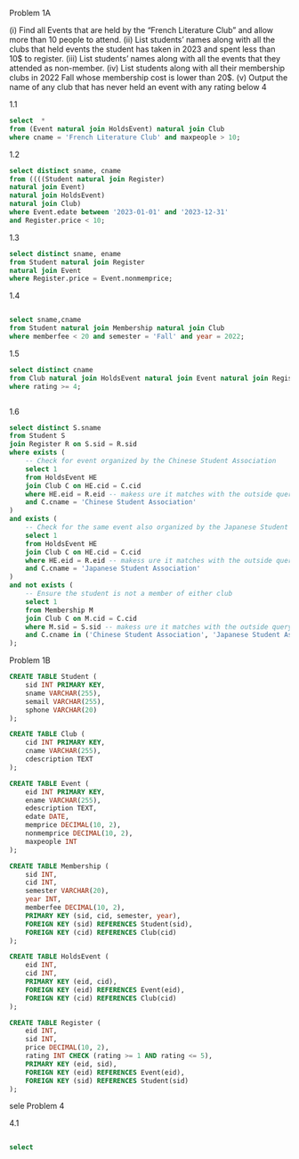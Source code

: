 Problem 1A

(i) Find all Events that are held by the “French Literature Club” and allow
more than 10 people to attend.
(ii) List students’ names along with all the clubs that held events the
student has taken in 2023 and spent less than 10$ to register.
(iii) List students’ names along with all the events that they attended as
non-member.
(iv) List students along with all their membership clubs in 2022 Fall whose
membership cost is lower than 20$.
(v) Output the name of any club that has never held an event with any
rating below 4


1.1
```sql
select  *
from (Event natural join HoldsEvent) natural join Club
where cname = 'French Literature Club' and maxpeople > 10;
```

1.2

```sql
select distinct sname, cname
from ((((Student natural join Register) 
natural join Event)
natural join HoldsEvent)
natural join Club)
where Event.edate between '2023-01-01' and '2023-12-31'
and Register.price < 10;
```

1.3 
```sql
select distinct sname, ename
from Student natural join Register 
natural join Event
where Register.price = Event.nonmemprice;
```

1.4

```sql

select sname,cname
from Student natural join Membership natural join Club
where memberfee < 20 and semester = 'Fall' and year = 2022;

```

1.5

    
```sql
select distinct cname
from Club natural join HoldsEvent natural join Event natural join Register
where rating >= 4;



```


1.6 

```sql
select distinct S.sname
from Student S
join Register R on S.sid = R.sid
where exists (
    -- Check for event organized by the Chinese Student Association
    select 1
    from HoldsEvent HE
    join Club C on HE.cid = C.cid
    where HE.eid = R.eid -- makess ure it matches with the outside query
    and C.cname = 'Chinese Student Association'
)
and exists (
    -- Check for the same event also organized by the Japanese Student Association
    select 1
    from HoldsEvent HE
    join Club C on HE.cid = C.cid
    where HE.eid = R.eid -- makess ure it matches with the outside query
    and C.cname = 'Japanese Student Association'
)
and not exists (
    -- Ensure the student is not a member of either club
    select 1
    from Membership M
    join Club C on M.cid = C.cid
    where M.sid = S.sid -- makess ure it matches with the outside query
    and C.cname in ('Chinese Student Association', 'Japanese Student Association')
);
```


Problem 1B

```sql
CREATE TABLE Student (
    sid INT PRIMARY KEY,
    sname VARCHAR(255),
    semail VARCHAR(255),
    sphone VARCHAR(20)
);

CREATE TABLE Club (
    cid INT PRIMARY KEY,
    cname VARCHAR(255),
    cdescription TEXT
);

CREATE TABLE Event (
    eid INT PRIMARY KEY,
    ename VARCHAR(255),
    edescription TEXT,
    edate DATE,
    memprice DECIMAL(10, 2),
    nonmemprice DECIMAL(10, 2),
    maxpeople INT
);

CREATE TABLE Membership (
    sid INT,
    cid INT,
    semester VARCHAR(20),
    year INT,
    memberfee DECIMAL(10, 2),
    PRIMARY KEY (sid, cid, semester, year),
    FOREIGN KEY (sid) REFERENCES Student(sid),
    FOREIGN KEY (cid) REFERENCES Club(cid)
);

CREATE TABLE HoldsEvent (
    eid INT,
    cid INT,
    PRIMARY KEY (eid, cid),
    FOREIGN KEY (eid) REFERENCES Event(eid),
    FOREIGN KEY (cid) REFERENCES Club(cid)
);

CREATE TABLE Register (
    eid INT,
    sid INT,
    price DECIMAL(10, 2),
    rating INT CHECK (rating >= 1 AND rating <= 5),
    PRIMARY KEY (eid, sid),
    FOREIGN KEY (eid) REFERENCES Event(eid),
    FOREIGN KEY (sid) REFERENCES Student(sid)
);
```


sele
Problem 4



4.1

```sql

select 

```

